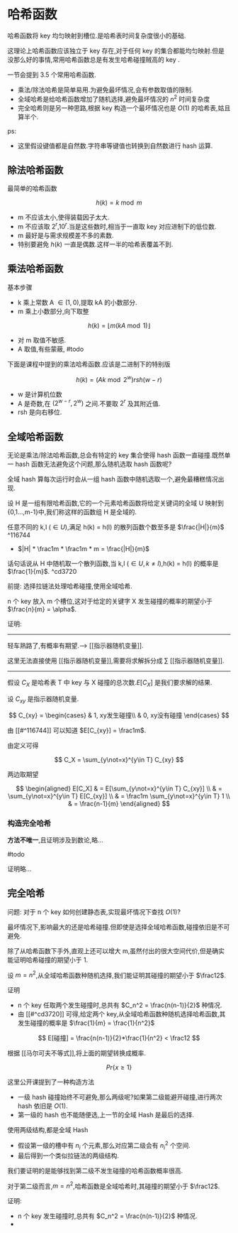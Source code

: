 # 哈希函数

哈希函数将 key 均匀映射到槽位.是哈希表时间复杂度很小的基础.

这理论上哈希函数应该独立于 key 存在,对于任何 key 的集合都能均匀映射.但是没那么好的事情,常用哈希函数总是有发生哈希碰撞贼高的 key .

一节会提到 3.5 个常用哈希函数.

- 乘法/除法哈希是简单易用.为避免最坏情况,会有参数取值的限制.
- 全域哈希是给哈希函数增加了随机选择,避免最坏情况的 $n^2$ 时间复杂度
- 完全哈希则是另一种思路,根据 key 构造一个最坏情况也是 $O(1)$ 的哈希表,姑且算半个.

ps:

- 这里假设键值都是自然数.字符串等键值也转换到自然数进行 hash 运算.

## 除法哈希函数

最简单的哈希函数

$$
h(k) = k \bmod m
$$

- m 不应该太小,使得装载因子太大.
- m 不应该取 $2^r$,$10^r$.当是这些数时,相当于一直取 key 对应进制下的低位数.
- m 最好是与需求规模差不多的素数.
- 特别要避免 $h(k)$ 一直是偶数.这样一半的哈希表覆盖不到.

## 乘法哈希函数

基本步骤

- k 乘上常数 A $\in(1,0)$,提取 kA 的小数部分.
- m 乘上小数部分,向下取整

$$
h(k) = \lfloor m(kA \bmod 1) \rfloor
$$

- 对 m 取值不敏感.
- A 取值,有些蒙蔽, #todo

下面是课程中提到的乘法哈希函数.应该是二进制下的特别版

$$
h(k) = (Ak \bmod 2^w) rsh (w - r)
$$

- w 是计算机位数
- A 是奇数,在 $(2^{w-r},2^w)$ 之间.不要取 $2^r$ 及其附近值.
- rsh 是向右移位.

## 全域哈希函数

无论是乘法/除法哈希函数,总会有特定的 key 集合使得 hash 函数一直碰撞.既然单一 hash 函数无法避免这个问题,那么随机选取 hash 函数呢?

全域 hash 算每次运行时会从一组 hash 函数中随机选取一个,避免最糟糕情况出现.

设 H  是一组有限哈希函数,它的一个元素哈希函数将给定关键词的全域 U 映射到 {0,1...,m-1}中,我们称这样的函数组 H 是全域的.

任意不同的 k,l ($\in U$),满足 h(k) = h(l) 的散列函数个数至多是 $\frac{|H|}{m}$ ^116744

- $|H| * \frac1m * \frac1m * m = \frac{|H|}{m}$

话句话说从 H 中随机取一个散列函数,当  k,l ($\in U,k \not=l$),h(k) = h(l) 的概率是 $\frac{1}{m}$. ^cd3720


前提: 选择拉链法处理哈希碰撞,使用全域哈希.

n 个 key 放入 m 个槽位,这对于给定的关键字 X 发生碰撞的概率的期望小于 $\frac{n}{m} = \alpha$.

证明: 

---
轻车熟路了,有概率有期望.--> [[指示器随机变量]].

这里无法直接使用 [[指示器随机变量]],需要将求解拆分成 $\sum$ [[指示器随机变量]].

---

假设 $C_X$ 是哈希表 T 中 key 与 X 碰撞的总次数.$E[C_X]$ 是我们要求解的结果.

设 $C_{xy}$ 是指示器随机变量.

$$
C_{xy} = \begin{cases}
& 1, xy发生碰撞\\
& 0, xy没有碰撞
\end{cases}
$$

由 [[#^116744]] 可以知道 $E[C_{xy}] = \frac1m$.

由定义可得

$$
C_X = \sum_{y\not=x}^{y\in T}  C_{xy}
$$

两边取期望

$$
\begin{aligned}
E[C_X] & = E[\sum_{y\not=x}^{y\in T}  C_{xy}] \\
& = \sum_{y\not=x}^{y\in T} E[C_{xy}] \\
& = \frac1m  \sum_{y\not=x}^{y\in T} 1 \\
& = \frac{n-1}{m}
\end{aligned}
$$

### 构造完全哈希

**方法不唯一**,且证明涉及到数论,略...

#todo 

证明略...

## 完全哈希

问题: 对于 n 个 key 如何创建静态表,实现最坏情况下查找 $O(1)$?

最坏情况下,影响最大的还是哈希碰撞.但即使是选择全域哈希函数,碰撞依旧是不可避免.

除了从哈希函数下手外,直观上还可以增大 m,虽然付出的很大空间代价,但是确实能证明哈希碰撞的期望小于 1.

设 $m = n^2$,从全域哈希函数种随机选择,我们能证明其碰撞的期望小于 $\frac12$.

证明

- n 个 key 任取两个发生碰撞时,总共有 $C_n^2 = \frac{n(n-1)}{2}$ 种情况.
- 由 [[#^cd3720]] 可得,给定两个 key,从全域哈希函数种随机选择哈希函数,其发生碰撞的概率是 $\frac{1}{m} = \frac{1}{n^2}$

$$
E[碰撞] = \frac{n(n-1)}{2}*\frac{1}{n^2} < \frac12
$$

根据 [[马尔可夫不等式]],将上面的期望转换成概率.

$$
Pr\{x \geq 1\}
$$




这里公开课提到了一种构造方法

- 一级 hash 碰撞始终不可避免,那么两级呢?如果第二级能避开碰撞,进行两次 hash 依旧是 $O(1)$.
- 第一级的 hash 也不能随便选,上一节的全域 Hash 是最后的选择.

使用两级结构,都是全域 Hash

- 假设第一级的槽中有 $n_i$ 个元素,那么对应第二级会有 $n_i^2$ 个空间.
- 最后得到一个类似拉链法的两级结构.

我们要证明的是能够找到第二级不发生碰撞的哈希函数概率很高.

对于第二级而言,$m = n^2$,哈希函数是全域哈希时,其碰撞的期望小于 $\frac12$.

证明:

- n 个 key 发生碰撞时,总共有 $C_n^2 = \frac{n(n-1)}{2}$ 种情况.
- 